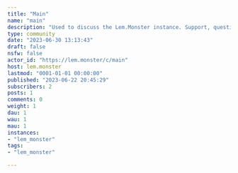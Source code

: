 ```yaml
---
title: "Main" 
name: "main"
description: "Used to discuss the Lem.Monster instance. Support, questions, suggestions, etc. "
type: community
date: "2023-06-30 13:13:43"
draft: false
nsfw: false
actor_id: "https://lem.monster/c/main"
host: lem.monster
lastmod: "0001-01-01 00:00:00"
published: "2023-06-22 20:45:29"
subscribers: 2
posts: 1
comments: 0
weight: 1
dau: 1
wau: 1
mau: 1
instances:
- "lem_monster"
tags: 
- "lem_monster"

---
```

